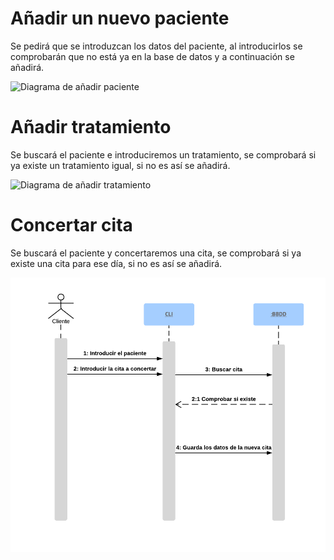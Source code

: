 # Añadir un nuevo paciente

Se pedirá que se introduzcan los datos del paciente, al introducirlos se comprobarán que no está ya en la base de datos y a continuación se añadirá.

![Diagrama de añadir paciente](https://github.com/edugrivas/trabajo_is/blob/master/A%C3%B1adir_paciente.png)


# Añadir tratamiento

Se buscará el paciente e introduciremos un tratamiento, se comprobará si ya existe un tratamiento igual, si no es así se añadirá.

![Diagrama de añadir tratamiento](https://github.com/edugrivas/trabajo_is/blob/master/A%C3%B1adir_tratamiento.png)


# Concertar cita

Se buscará el paciente y concertaremos una cita, se comprobará si ya existe una cita para ese día, si no es así se añadirá.

![Diagrama de concertar cita](https://github.com/edugrivas/trabajo_is/blob/master/Concertar_cita.png)

